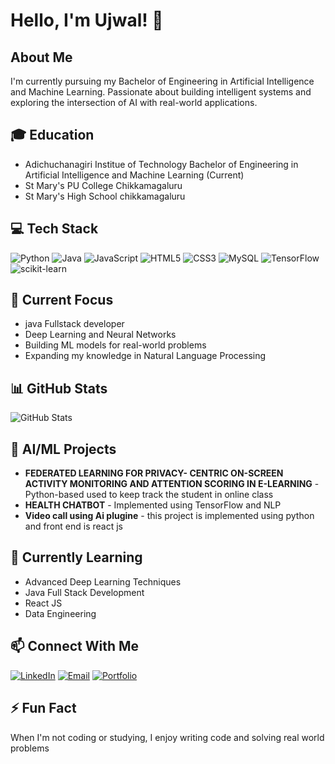 # Hello, I'm Ujwal! 👋

## About Me
I'm currently pursuing my Bachelor of Engineering in Artificial Intelligence and Machine Learning. Passionate about building intelligent systems and exploring the intersection of AI with real-world applications.

## 🎓 Education
- Adichuchanagiri Institue of Technology Bachelor of Engineering in Artificial Intelligence and Machine Learning (Current)
- St Mary's PU College Chikkamagaluru 
- St Mary's High School chikkamagaluru

## 💻 Tech Stack
![Python](https://img.shields.io/badge/-Python-3776AB?style=flat-square&logo=python&logoColor=white)
![Java](https://img.shields.io/badge/-Java-007396?style=flat-square&logo=java&logoColor=white)
![JavaScript](https://img.shields.io/badge/-JavaScript-F7DF1E?style=flat-square&logo=javascript&logoColor=black)
![HTML5](https://img.shields.io/badge/-HTML5-E34F26?style=flat-square&logo=html5&logoColor=white)
![CSS3](https://img.shields.io/badge/-CSS3-1572B6?style=flat-square&logo=css3&logoColor=white)
![MySQL](https://img.shields.io/badge/-MySQL-4479A1?style=flat-square&logo=mysql&logoColor=white)
![TensorFlow](https://img.shields.io/badge/-TensorFlow-FF6F00?style=flat-square&logo=tensorflow&logoColor=white)
![scikit-learn](https://img.shields.io/badge/-scikit%20learn-F7931E?style=flat-square&logo=scikit-learn&logoColor=white)

## 🔭 Current Focus
- java Fullstack developer
- Deep Learning and Neural Networks
- Building ML models for real-world problems
- Expanding my knowledge in Natural Language Processing

## 📊 GitHub Stats
<img src="https://github-readme-stats.vercel.app/api?username=ujwal&show_icons=true&theme=radical" alt="GitHub Stats" />

## 🧠 AI/ML Projects
- **FEDERATED LEARNING FOR PRIVACY- CENTRIC ON-SCREEN ACTIVITY MONITORING AND ATTENTION SCORING IN E-LEARNING** -  Python-based used to keep track the student in online class
- **HEALTH CHATBOT** - Implemented using TensorFlow and NLP 
- **Video call using Ai plugine** - this project is implemented using python and front end is react js

## 🌱 Currently Learning
- Advanced Deep Learning Techniques
- Java Full Stack Development
- React JS
- Data Engineering

## 📫 Connect With Me
[![LinkedIn](https://img.shields.io/badge/-LinkedIn-0A66C2?style=flat-square&logo=linkedin&logoColor=white)](https://linkedin.com/in/ujwal)
[![Email](https://img.shields.io/badge/-Email-EA4335?style=flat-square&logo=gmail&logoColor=white)](mailto:your.email@example.com)
[![Portfolio](https://img.shields.io/badge/-Portfolio-000000?style=flat-square&logo=react&logoColor=white)](https://ujwal-portfolio.com)

## ⚡ Fun Fact
When I'm not coding or studying, I enjoy writing code and  solving real world problems

<!--
Profile last updated: February 2025
-->
